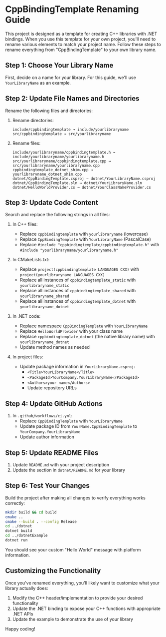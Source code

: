# CppBindingTemplate Renaming Guide

This project is designed as a template for creating C++ libraries with .NET bindings. When you use this template for your own project, you'll need to rename various elements to match your project name. Follow these steps to rename everything from "CppBindingTemplate" to your own library name.

## Step 1: Choose Your Library Name

First, decide on a name for your library. For this guide, we'll use `YourLibraryName` as an example.

## Step 2: Update File Names and Directories

Rename the following files and directories:

1. Rename directories:
   ```
   include/cppbindingtemplate → include/yourlibraryname
   src/cppbindingtemplate → src/yourlibraryname
   ```

2. Rename files:
   ```
   include/yourlibraryname/cppbindingtemplate.h → include/yourlibraryname/yourlibraryname.h
   src/yourlibraryname/cppbindingtemplate.cpp → src/yourlibraryname/yourlibraryname.cpp
   cppbindingtemplate_dotnet_shim.cpp → yourlibraryname_dotnet_shim.cpp
   dotnet/CppBindingTemplate.csproj → dotnet/YourLibraryName.csproj
   dotnet/CppBindingTemplate.sln → dotnet/YourLibraryName.sln
   dotnet/HelloWorldProvider.cs → dotnet/YourClassNameProvider.cs
   ```

## Step 3: Update Code Content

Search and replace the following strings in all files:

1. In C++ files:
   * Replace `cppbindingtemplate` with `yourlibraryname` (lowercase)
   * Replace `CppBindingTemplate` with `YourLibraryName` (PascalCase)
   * Replace `#include "cppbindingtemplate/cppbindingtemplate.h"` with `#include "yourlibraryname/yourlibraryname.h"`

2. In CMakeLists.txt:
   * Replace `project(cppbindingtemplate LANGUAGES CXX)` with `project(yourlibraryname LANGUAGES CXX)`
   * Replace all instances of `cppbindingtemplate_static` with `yourlibraryname_static`
   * Replace all instances of `cppbindingtemplate_shared` with `yourlibraryname_shared` 
   * Replace all instances of `cppbindingtemplate_dotnet` with `yourlibraryname_dotnet`

3. In .NET code:
   * Replace namespace `CppBindingTemplate` with `YourLibraryName`
   * Replace `HelloWorldProvider` with your class name
   * Replace `cppbindingtemplate_dotnet` (the native library name) with `yourlibraryname_dotnet`
   * Update method names as needed

4. In project files:
   * Update package information in `YourLibraryName.csproj`:
     * `<Title>YourLibraryName</Title>`
     * `<PackageId>YourCompany.YourLibraryName</PackageId>`
     * `<Authors>your name</Authors>`
     * Update repository URLs

## Step 4: Update GitHub Actions

1. In `.github/workflows/ci.yml`:
   * Replace `CppBindingTemplate` with `YourLibraryName`
   * Update package ID from `YourName.CppBindingTemplate` to `YourCompany.YourLibraryName`
   * Update author information

## Step 5: Update README Files

1. Update `README.md` with your project description
2. Update the section in `dotnet/README.md` for your library

## Step 6: Test Your Changes

Build the project after making all changes to verify everything works correctly:

```bash
mkdir build && cd build
cmake ..
cmake --build . --config Release
cd ../dotnet
dotnet build
cd ../dotnetExample
dotnet run
```

You should see your custom "Hello World" message with platform information.

## Customizing the Functionality

Once you've renamed everything, you'll likely want to customize what your library actually does:

1. Modify the C++ header/implementation to provide your desired functionality
2. Update the .NET binding to expose your C++ functions with appropriate .NET APIs
3. Update the example to demonstrate the use of your library

Happy coding!
